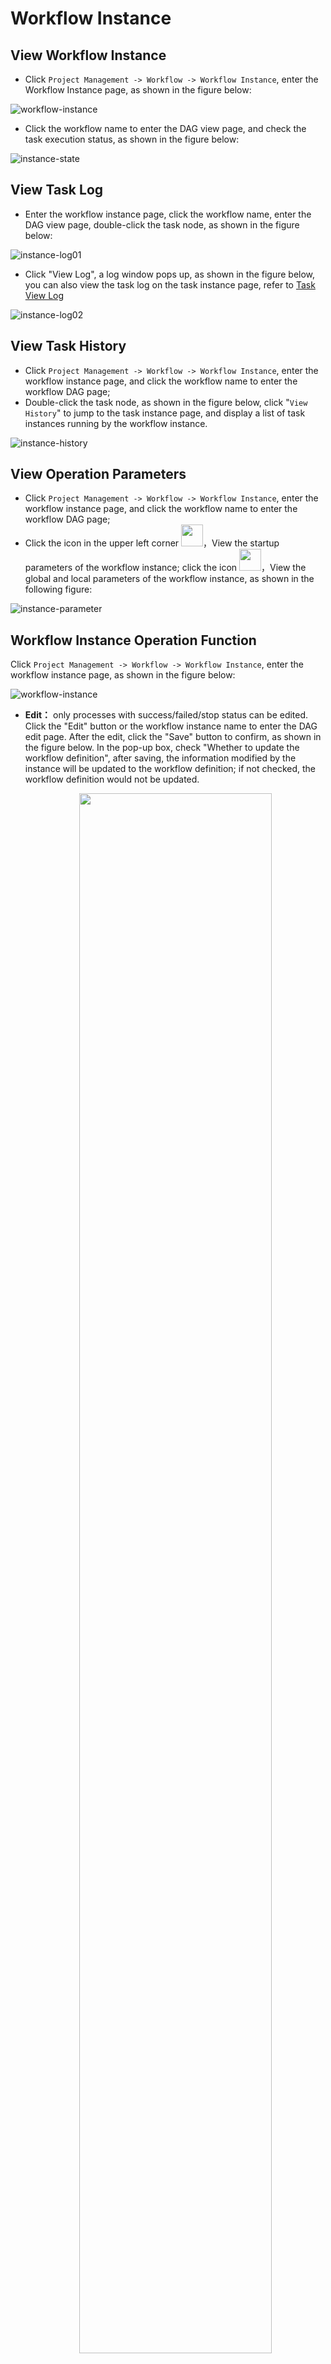 # Workflow Instance

## View Workflow Instance

- Click `Project Management -> Workflow -> Workflow Instance`, enter the Workflow Instance page, as shown in the figure below:

![workflow-instance](../../../../img/new_ui/dev/project/workflow-instance.png)

- Click the workflow name to enter the DAG view page, and check the task execution status, as shown in the figure below:

![instance-state](../../../../img/new_ui/dev/project/instance-state.png)

## View Task Log

- Enter the workflow instance page, click the workflow name, enter the DAG view page, double-click the task node, as shown in the figure below:

![instance-log01](../../../../img/new_ui/dev/project/instance-log01.png)

- Click "View Log", a log window pops up, as shown in the figure below, you can also view the task log on the task instance page, refer to [Task View Log](./task-instance.md)

![instance-log02](../../../../img/new_ui/dev/project/instance-log02.png)

## View Task History

- Click `Project Management -> Workflow -> Workflow Instance`, enter the workflow instance page, and click the workflow name to enter the workflow DAG page;
- Double-click the task node, as shown in the figure below, click "`View History`" to jump to the task instance page, and display a list of task instances running by the workflow instance.

![instance-history](../../../../img/new_ui/dev/project/instance-history.png)

## View Operation Parameters

- Click `Project Management -> Workflow -> Workflow Instance`, enter the workflow instance page, and click the workflow name to enter the workflow DAG page;
- Click the icon in the upper left corner <img src="../../../../img/run_params_button.png" width="35"/>，View the startup parameters of the workflow instance; click the icon <img src="../../../../img/global_param.png" width="35"/>，View the global and local parameters of the workflow instance, as shown in the following figure:

![instance-parameter](../../../../img/new_ui/dev/project/instance-parameter.png)

## Workflow Instance Operation Function

Click `Project Management -> Workflow -> Workflow Instance`, enter the workflow instance page, as shown in the figure below:

![workflow-instance](../../../../img/new_ui/dev/project/workflow-instance.png)

- **Edit：** only processes with success/failed/stop status can be edited. Click the "Edit" button or the workflow instance name to enter the DAG edit page. After the edit, click the "Save" button to confirm, as shown in the figure below. In the pop-up box, check "Whether to update the workflow definition", after saving, the information modified by the instance will be updated to the workflow definition; if not checked, the workflow definition would not be updated.
     <p align="center">
       <img src="../../../../img/editDag-en.png" width="80%" />
     </p>
- **Rerun：** re-execute the terminated process.
- **Recovery failed：** for failed processes, you can perform failure recovery operations, starting from the failed node.
- **Stop：** to **stop** the running process, the background code will first `kill` the worker process, and then execute `kill -9` operation.
- **Pause:** Perform a **pause** operation on the running process, the system status will change to **waiting for execution**, it will wait for the task to finish, and pause the next sequence task.
- **Resume pause:** to resume the paused process, start running directly from the **paused node**.
- **Delete:** delete the workflow instance and the task instance under the workflow instance.
- **Gantt chart:** the vertical axis of the Gantt chart is the topological sorting of task instances of the workflow instance, and the horizontal axis is the running time of the task instances, as shown in the figure below:

![instance-gantt](../../../../img/new_ui/dev/project/instance-gantt.png)

